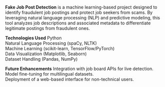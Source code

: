 **Fake Job Post Detection**  is a machine learning-based project designed to identify fraudulent job postings and protect job seekers from scams. 
  By leveraging natural language processing (NLP) and predictive modeling, this tool analyzes job descriptions and associated metadata to differentiate legitimate postings from fraudulent ones.

**Technologies Used**
Python  
Natural Language Processing (spaCy, NLTK)  
Machine Learning (scikit-learn, TensorFlow/PyTorch)  
Data Visualization (Matplotlib, Seaborn)  
Dataset Handling (Pandas, NumPy)  

**Future Enhancements**
Integration with job board APIs for live detection.  
Model fine-tuning for multilingual datasets.  
Deployment of a web-based interface for non-technical users.  
